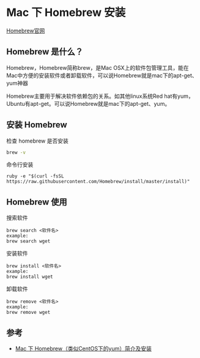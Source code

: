 # Mac 下 Homebrew 安装

[Homebrew官网](http://brew.sh/index_zh-cn.html)

## Homebrew 是什么？

Homebrew，Homebrew简称brew，是Mac OSX上的软件包管理工具，能在Mac中方便的安装软件或者卸载软件，可以说Homebrew就是mac下的apt-get、yum神器

Homebrew主要用于解决软件依赖包的关系。如其他linux系统Red hat有yum，Ubuntu有apt-get。可以说Homebrew就是mac下的apt-get、yum。

## 安装 Homebrew

检查 homebrew 是否安装

```bash
brew -v
```

命令行安装
```
ruby -e "$(curl -fsSL https://raw.githubusercontent.com/Homebrew/install/master/install)"
```

## Homebrew 使用

搜索软件

```
brew search <软件名>
example:
brew search wget
```

安装软件

```
brew install <软件名>
example:
brew install wget
```

卸载软件

```
brew remove <软件名>
example:
brew remove wget
```


## 参考

- [Mac 下 Homebrew（类似CentOS下的yum）简介及安装](https://www.cnblogs.com/SZxiaochun/p/7674316.html)